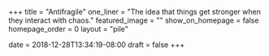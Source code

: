 +++
title = "Antifragile"
one_liner = "The idea that things get stronger when they interact with chaos."
featured_image = ""
show_on_homepage = false
homepage_order = 0
layout = "pile"

date = 2018-12-28T13:34:19-08:00
draft = false
+++
